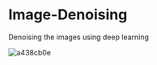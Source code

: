 # Image-Denoising
Denoising the images using deep learning

![a438cb0e](https://github.com/15Alok2001/Image-Denoising/assets/92572120/dd16d8d2-77d6-413c-b72a-941a13e5b78c)
